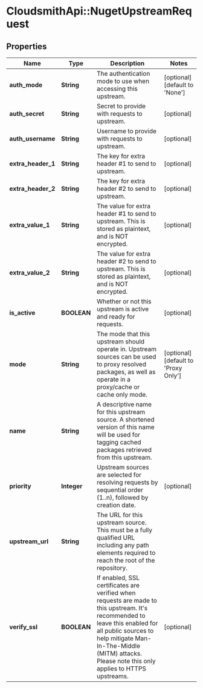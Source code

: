 # CloudsmithApi::NugetUpstreamRequest

## Properties
Name | Type | Description | Notes
------------ | ------------- | ------------- | -------------
**auth_mode** | **String** | The authentication mode to use when accessing this upstream.  | [optional] [default to &#39;None&#39;]
**auth_secret** | **String** | Secret to provide with requests to upstream. | [optional] 
**auth_username** | **String** | Username to provide with requests to upstream. | [optional] 
**extra_header_1** | **String** | The key for extra header #1 to send to upstream. | [optional] 
**extra_header_2** | **String** | The key for extra header #2 to send to upstream. | [optional] 
**extra_value_1** | **String** | The value for extra header #1 to send to upstream. This is stored as plaintext, and is NOT encrypted. | [optional] 
**extra_value_2** | **String** | The value for extra header #2 to send to upstream. This is stored as plaintext, and is NOT encrypted. | [optional] 
**is_active** | **BOOLEAN** | Whether or not this upstream is active and ready for requests. | [optional] 
**mode** | **String** | The mode that this upstream should operate in. Upstream sources can be used to proxy resolved packages, as well as operate in a proxy/cache or cache only mode. | [optional] [default to &#39;Proxy Only&#39;]
**name** | **String** | A descriptive name for this upstream source. A shortened version of this name will be used for tagging cached packages retrieved from this upstream. | 
**priority** | **Integer** | Upstream sources are selected for resolving requests by sequential order (1..n), followed by creation date. | [optional] 
**upstream_url** | **String** | The URL for this upstream source. This must be a fully qualified URL including any path elements required to reach the root of the repository.  | 
**verify_ssl** | **BOOLEAN** | If enabled, SSL certificates are verified when requests are made to this upstream. It&#39;s recommended to leave this enabled for all public sources to help mitigate Man-In-The-Middle (MITM) attacks. Please note this only applies to HTTPS upstreams. | [optional] 


